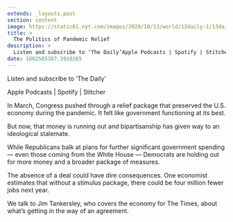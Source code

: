 ```yaml
--- 
extends: _layouts.post 
section: content 
image: https://static01.nyt.com/images/2020/10/13/world/13daily-1/13daily-1-facebookJumbo.jpg 
title: > 
  The Politics of Pandemic Relief 
description: > 
  Listen and subscribe to ‘The Daily’Apple Podcasts | Spotify | StitcherIn March, Congress pushed through a relief package that preserved the U.S. economy during the pandemic.But now, that money is running out and bipartisanship has given way to an ideological stalemate.While Republicans balk at plans for further significant government spending — even those coming from the White House — Democrats are holding out for more money and a broader package of measures.One economist estimates that without a stimulus package, there could be four million fewer jobs next year.We talk to Jim Tankersley, who covers the economy for The Times, about what’s getting in the way of an agreement. 
date: 1602585387.3910265 
--- 
```

Listen and subscribe to ‘The Daily’

Apple Podcasts | Spotify | Stitcher

In March, Congress pushed through a relief package that preserved the U.S. economy during the pandemic. It felt like government functioning at its best.

But now, that money is running out and bipartisanship has given way to an ideological stalemate.

While Republicans balk at plans for further significant government spending — even those coming from the White House — Democrats are holding out for more money and a broader package of measures.

The absence of a deal could have dire consequences. One economist estimates that without a stimulus package, there could be four million fewer jobs next year.

We talk to Jim Tankersley, who covers the economy for The Times, about what’s getting in the way of an agreement.
